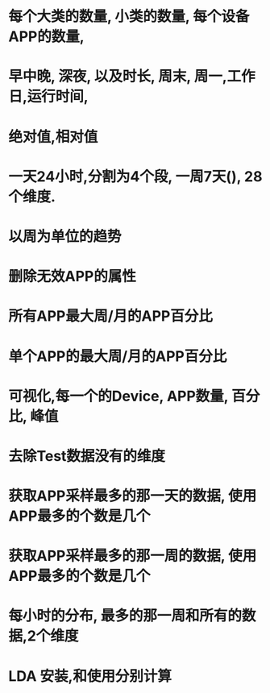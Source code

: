 # 每个大类的数量, 小类的数量, 每个设备APP的数量, 
# 早中晚, 深夜, 以及时长, 周末, 周一,工作日,运行时间, 


# 绝对值,相对值

# 一天24小时,分割为4个段, 一周7天(), 28个维度.

# 以周为单位的趋势

# 删除无效APP的属性

# 所有APP最大周/月的APP百分比

# 单个APP的最大周/月的APP百分比

# 可视化,每一个的Device, APP数量, 百分比, 峰值

# 去除Test数据没有的维度
# 获取APP采样最多的那一天的数据, 使用APP最多的个数是几个
# 获取APP采样最多的那一周的数据, 使用APP最多的个数是几个
# 每小时的分布, 最多的那一周和所有的数据,2个维度
# LDA 安装,和使用分别计算





